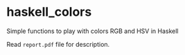 # haskell_colors
Simple functions to play with colors RGB and HSV in Haskell

Read `report.pdf` file for description.
